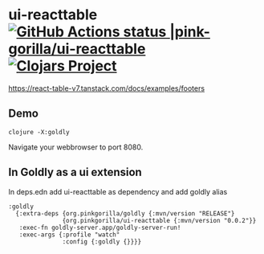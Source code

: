 # ui-reacttable [![GitHub Actions status |pink-gorilla/ui-reacttable](https://github.com/pink-gorilla/ui-reacttable/workflows/CI/badge.svg)](https://github.com/pink-gorilla/ui-reacttable/actions?workflow=CI)[![Clojars Project](https://img.shields.io/clojars/v/org.pinkgorilla/ui-reacttable.svg)](https://clojars.org/org.pinkgorilla/ui-reacttable)

https://react-table-v7.tanstack.com/docs/examples/footers

## Demo

```
clojure -X:goldly
```

Navigate your webbrowser to port 8080. 

## In Goldly as a ui extension

In deps.edn add ui-reacttable as dependency and add goldly alias

```
:goldly
  {:extra-deps {org.pinkgorilla/goldly {:mvn/version "RELEASE"}
               {org.pinkgorilla/ui-reacttable {:mvn/version "0.0.2"}}
   :exec-fn goldly-server.app/goldly-server-run!
   :exec-args {:profile "watch"
               :config {:goldly {}}}}
```




